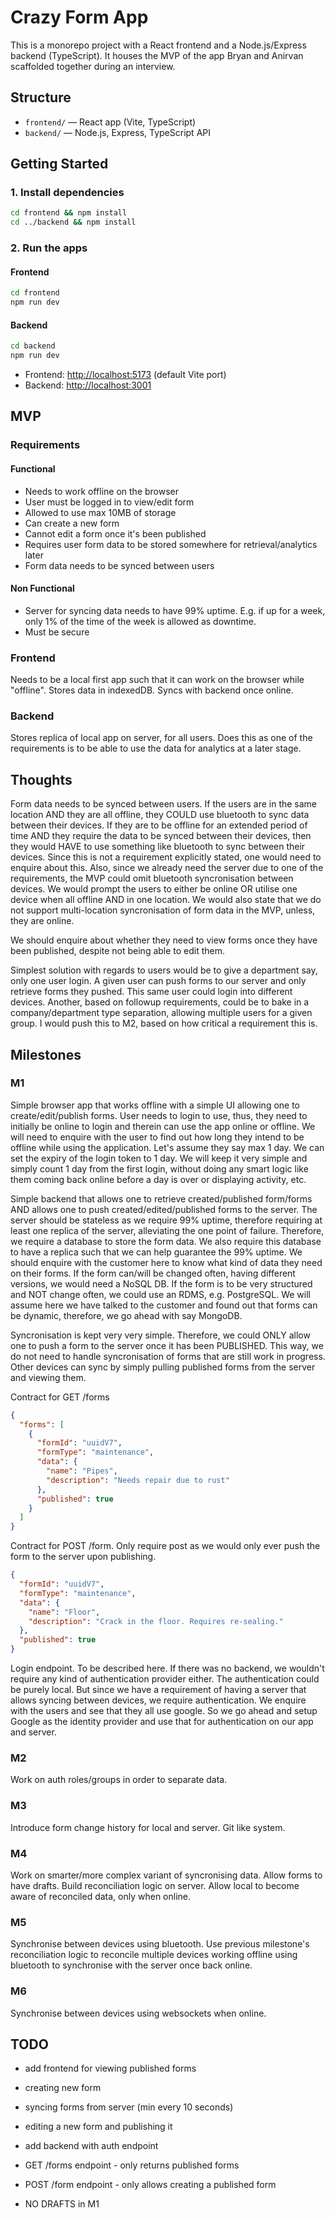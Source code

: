 # Crazy Form App

This is a monorepo project with a React frontend and a Node.js/Express backend (TypeScript).
It houses the MVP of the app Bryan and Anirvan scaffolded together during an interview.

## Structure

- `frontend/` — React app (Vite, TypeScript)
- `backend/` — Node.js, Express, TypeScript API

## Getting Started

### 1. Install dependencies

```sh
cd frontend && npm install
cd ../backend && npm install
```

### 2. Run the apps

#### Frontend

```sh
cd frontend
npm run dev
```

#### Backend

```sh
cd backend
npm run dev
```

- Frontend: [http://localhost:5173](http://localhost:5173) (default Vite port)
- Backend: [http://localhost:3001](http://localhost:3001)

## MVP

### Requirements

#### Functional

- Needs to work offline on the browser
- User must be logged in to view/edit form
- Allowed to use max 10MB of storage
- Can create a new form
- Cannot edit a form once it's been published
- Requires user form data to be stored somewhere for retrieval/analytics later
- Form data needs to be synced between users

#### Non Functional

- Server for syncing data needs to have 99% uptime. E.g. if up for a week, only 1% of the time of the week is allowed as downtime.
- Must be secure

### Frontend

Needs to be a local first app such that it can work on the browser while "offline". Stores data in indexedDB. Syncs with backend
once online.

### Backend

Stores replica of local app on server, for all users. Does this as one of the requirements is to be able to use
the data for analytics at a later stage.

## Thoughts

Form data needs to be synced between users. If the users are in the same location AND they are all offline, they COULD
use bluetooth to sync data between their devices. If they are to be offline for an extended period of time AND they
require the data to be synced between their devices, then they would HAVE to use something like bluetooth to sync
between their devices. Since this is not a requirement explicitly stated, one would need to enquire about this. Also,
since we already need the server due to one of the requirements, the MVP could omit bluetooth syncronisation between
devices. We would prompt the users to either be online OR utilise one device when all offline AND in one location. We would
also state that we do not support multi-location syncronisation of form data in the MVP, unless, they are online.

We should enquire about whether they need to view forms once they have been published, despite not being able to edit them.

Simplest solution with regards to users would be to give a department say, only one user login. A given user can push forms to
our server and only retrieve forms they pushed. This same user could login into different devices. Another, based on followup requirements,
could be to bake in a company/department type separation, allowing multiple users for a given group. I would push this to M2, based on
how critical a requirement this is.

## Milestones

### M1

Simple browser app that works offline with a simple UI allowing one to create/edit/publish forms. User needs to login to use, thus,
they need to initially be online to login and therein can use the app online or offline. We will need to enquire with the user to find out
how long they intend to be offline while using the application. Let's assume they say max 1 day. We can set the expiry of the login
token to 1 day. We will keep it very simple and simply count 1 day from the first login, without doing any smart logic like them coming back online
before a day is over or displaying activity, etc.

Simple backend that allows one to retrieve created/published form/forms AND allows one to push created/edited/published forms to
the server. The server should be stateless as we require 99% uptime, therefore requiring at least one replica of the server, alleviating
the one point of failure. Therefore, we require a database to store the form data. We also require this database to have a replica such that
we can help guarantee the 99% uptime. We should enquire with the customer here to know what kind of data they need on their forms. If the form
can/will be changed often, having different versions, we would need a NoSQL DB. If the form is to be very structured and NOT change often, we could
use an RDMS, e.g. PostgreSQL. We will assume here we have talked to the customer and found out that forms can be dynamic, therefore, we go ahead with
say MongoDB.

Syncronisation is kept very very simple. Therefore, we could ONLY allow one to push a form to the server once it has been PUBLISHED.
This way, we do not need to handle syncronisation of forms that are still work in progress. Other devices can sync by simply pulling
published forms from the server and viewing them.

Contract for GET /forms

```json
{
  "forms": [
    {
      "formId": "uuidV7",
      "formType": "maintenance",
      "data": {
        "name": "Pipes",
        "description": "Needs repair due to rust"
      },
      "published": true
    }
  ]
}
```

Contract for POST /form. Only require post as we would only ever push the form to the server
upon publishing.

```json
{
  "formId": "uuidV7",
  "formType": "maintenance",
  "data": {
    "name": "Floor",
    "description": "Crack in the floor. Requires re-sealing."
  },
  "published": true
}
```

Login endpoint. To be described here. If there was no backend, we wouldn't require any kind of authentication provider either.
The authentication could be purely local. But since we have a requirement of having a server that allows syncing between devices,
we require authentication. We enquire with the users and see that they all use google. So we go ahead and setup Google as the
identity provider and use that for authentication on our app and server.

### M2

Work on auth roles/groups in order to separate data.

### M3

Introduce form change history for local and server. Git like system.

### M4

Work on smarter/more complex variant of syncronising data. Allow forms to have drafts.
Build reconciliation logic on server. Allow local to become aware of reconciled data, only when online.

### M5

Synchronise between devices using bluetooth. Use previous milestone's reconciliation logic to reconcile multiple devices working
offline using bluetooth to synchronise with the server once back online.

### M6

Synchronise between devices using websockets when online.

## TODO

- add frontend for viewing published forms
- creating new form
- syncing forms from server (min every 10 seconds)
- editing a new form and publishing it

- add backend with auth endpoint
- GET /forms endpoint - only returns published forms
- POST /form endpoint - only allows creating a published form

- NO DRAFTS in M1
